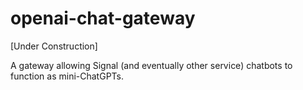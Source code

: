 # openai-chat-gateway

[Under Construction]

A gateway allowing Signal (and eventually other service) chatbots to function as mini-ChatGPTs.
